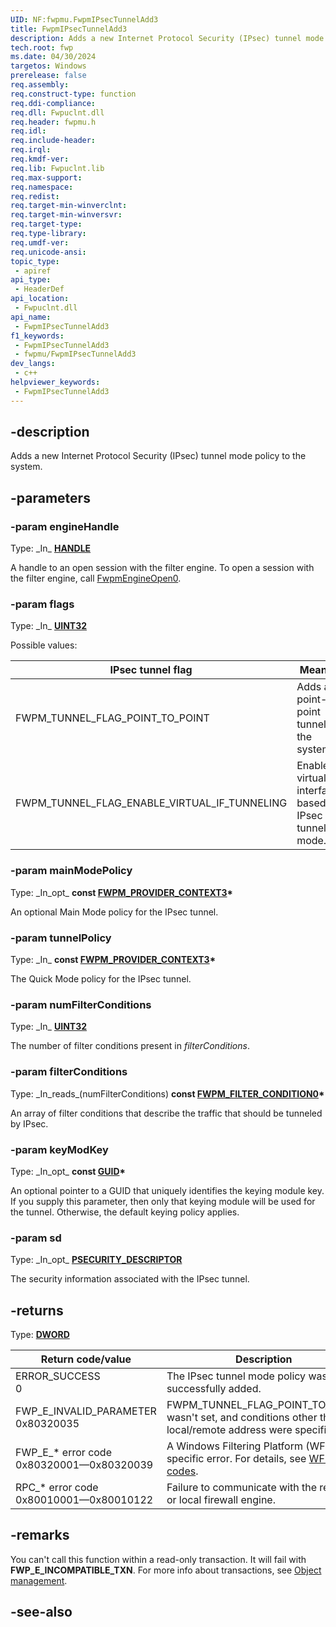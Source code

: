 ```yaml
---
UID: NF:fwpmu.FwpmIPsecTunnelAdd3
title: FwpmIPsecTunnelAdd3
description: Adds a new Internet Protocol Security (IPsec) tunnel mode policy to the system.
tech.root: fwp
ms.date: 04/30/2024
targetos: Windows
prerelease: false
req.assembly: 
req.construct-type: function
req.ddi-compliance: 
req.dll: Fwpuclnt.dll
req.header: fwpmu.h
req.idl: 
req.include-header: 
req.irql: 
req.kmdf-ver: 
req.lib: Fwpuclnt.lib
req.max-support: 
req.namespace: 
req.redist: 
req.target-min-winverclnt: 
req.target-min-winversvr: 
req.target-type: 
req.type-library: 
req.umdf-ver: 
req.unicode-ansi: 
topic_type:
 - apiref
api_type:
 - HeaderDef
api_location:
 - Fwpuclnt.dll
api_name:
 - FwpmIPsecTunnelAdd3
f1_keywords:
 - FwpmIPsecTunnelAdd3
 - fwpmu/FwpmIPsecTunnelAdd3
dev_langs:
 - c++
helpviewer_keywords:
 - FwpmIPsecTunnelAdd3
---
```


## -description

Adds a new Internet Protocol Security (IPsec) tunnel mode policy to the system.

## -parameters

### -param engineHandle

Type: \_In\_ **[HANDLE](/windows/win32/winprog/windows-data-types)**

A handle to an open session with the filter engine. To open a session with the filter engine, call [FwpmEngineOpen0](/windows/win32/api/fwpmu/nf-fwpmu-fwpmengineopen0).

### -param flags

Type: \_In\_ **[UINT32](/windows/win32/winprog/windows-data-types)**

Possible values:

|IPsec tunnel flag|Meaning|
|-|-|
|FWPM_TUNNEL_FLAG_POINT_TO_POINT|Adds a point-to-point tunnel to the system.|
|FWPM_TUNNEL_FLAG_ENABLE_VIRTUAL_IF_TUNNELING|Enables virtual interface-based IPsec tunnel mode.|

### -param mainModePolicy

Type: \_In\_opt\_ **const [FWPM_PROVIDER_CONTEXT3](/windows/win32/api/fwpmtypes/ns-fwpmtypes-fwpm_provider_context3)\***

An optional Main Mode policy for the IPsec tunnel.

### -param tunnelPolicy

Type: \_In\_ **const [FWPM_PROVIDER_CONTEXT3](/windows/win32/api/fwpmtypes/ns-fwpmtypes-fwpm_provider_context3)\***

The Quick Mode policy for the IPsec tunnel.

### -param numFilterConditions

Type: \_In\_ **[UINT32](/windows/win32/winprog/windows-data-types)**

The number of filter conditions present in *filterConditions*.

### -param filterConditions

Type: \_In\_reads\_\(numFilterConditions\) **const [FWPM_FILTER_CONDITION0](/windows/win32/api/fwpmtypes/ns-fwpmtypes-fwpm_filter_condition0)\***

An array of filter conditions that describe the traffic that should be tunneled by IPsec.

### -param keyModKey

Type: \_In\_opt\_ **const [GUID](/windows/win32/api/guiddef/ns-guiddef-guid)\***

An optional pointer to a GUID that uniquely identifies the keying module key. If you supply this parameter, then only that keying module will be used for the tunnel. Otherwise, the default keying policy applies.

### -param sd

Type: \_In\_opt\_ **[PSECURITY_DESCRIPTOR](/windows/win32/api/winnt/ns-winnt-security_descriptor)**

The security information associated with the IPsec tunnel.

## -returns

Type: **[DWORD](/windows/win32/winprog/windows-data-types)**

|Return code/value|Description|
|-|-|
|ERROR_SUCCESS<br/>0|The IPsec tunnel mode policy was successfully added.|
|FWP_E_INVALID_PARAMETER<br/>0x80320035|FWPM_TUNNEL_FLAG_POINT_TO_POINT wasn't set, and conditions other than local/remote address were specified.|
|FWP_E_* error code<br/>0x80320001—0x80320039|A Windows Filtering Platform (WFP)-specific error. For details, see [WFP error codes](/windows/win32/fwp/wfp-error-codes).|
|RPC_* error code<br/>0x80010001—0x80010122|Failure to communicate with the remote or local firewall engine.|

## -remarks

You can't call this function within a read-only transaction. It will fail with **FWP_E_INCOMPATIBLE_TXN**. For more info about transactions, see [Object management](/windows/win32/fwp/object-management).

## -see-also
